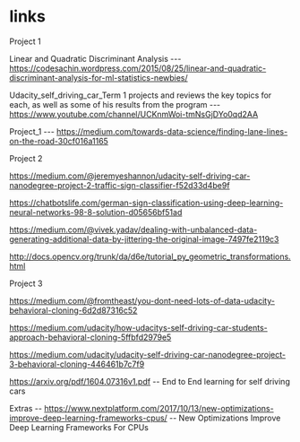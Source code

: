 # links

Project 1

Linear and Quadratic Discriminant Analysis --- https://codesachin.wordpress.com/2015/08/25/linear-and-quadratic-discriminant-analysis-for-ml-statistics-newbies/

Udacity_self_driving_car_Term 1 projects and reviews the key topics for each, as well as some of his results from the program --- https://www.youtube.com/channel/UCKnmWoi-tmNsGjDYo0qd2AA

Project_1 ---  https://medium.com/towards-data-science/finding-lane-lines-on-the-road-30cf016a1165



Project 2

https://medium.com/@jeremyeshannon/udacity-self-driving-car-nanodegree-project-2-traffic-sign-classifier-f52d33d4be9f

https://chatbotslife.com/german-sign-classification-using-deep-learning-neural-networks-98-8-solution-d05656bf51ad

https://medium.com/@vivek.yadav/dealing-with-unbalanced-data-generating-additional-data-by-jittering-the-original-image-7497fe2119c3

http://docs.opencv.org/trunk/da/d6e/tutorial_py_geometric_transformations.html


Project 3

https://medium.com/@fromtheast/you-dont-need-lots-of-data-udacity-behavioral-cloning-6d2d87316c52

https://medium.com/udacity/how-udacitys-self-driving-car-students-approach-behavioral-cloning-5ffbfd2979e5

https://medium.com/udacity/udacity-self-driving-car-nanodegree-project-3-behavioral-cloning-446461b7c7f9

https://arxiv.org/pdf/1604.07316v1.pdf -- End to End learning for self driving cars


Extras --
https://www.nextplatform.com/2017/10/13/new-optimizations-improve-deep-learning-frameworks-cpus/ -- New Optimizations Improve Deep Learning Frameworks For CPUs
